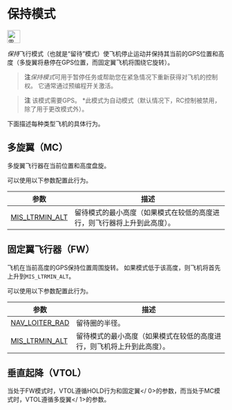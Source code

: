 # 保持模式

[<img src="../../assets/site/position_fixed.svg" title="需要定位修复（例如GPS）" width="30px" />](../getting_started/flight_modes.md#key_position_fixed)

*保持*飞行模式（也就是“留待”模式）使飞机停止运动并保持其当前的GPS位置和高度（多旋翼将悬停在GPS位置，而固定翼飞机将围绕它旋转）。

> **注***保持模式*可用于暂停任务或帮助您在紧急情况下重新获得对飞机的控制权。 它通常通过预编程开关激活。

<span></span>

> **注** 该模式需要GPS。 *此模式为自动模式（默认情况下，RC控制被禁用，除了用于更改模式外）。

下面描述每种类型飞机的具体行为。

## 多旋翼（MC）

多旋翼飞行器在当前位置和高度盘旋。

可以使用以下参数配置此行为。

| 参数                                                                                                    | 描述                                   |
| ----------------------------------------------------------------------------------------------------- | ------------------------------------ |
| <span id="MIS_LTRMIN_ALT"></span>[MIS_LTRMIN_ALT](../advanced_config/parameter_reference.md#MIS_LTRMIN_ALT) | 留待模式的最小高度（如果模式在较低的高度进行，则飞行器将上升到此高度）。 |

<!-- Code for this here: https://github.com/PX4/Firmware/blob/master/src/modules/navigator/loiter.cpp#L61 -->

## 固定翼飞行器（FW）

飞机在当前高度的GPS保持位置周围旋转。 如果模式低于该高度，则飞机将首先上升到`MIS_LTRMIN_ALT`。

可以使用以下参数配置此行为。

| 参数                                                                           | 描述                                  |
| ---------------------------------------------------------------------------- | ----------------------------------- |
| [NAV_LOITER_RAD](../advanced_config/parameter_reference.md#NAV_LOITER_RAD) | 留待圈的半径。                             |
| [MIS_LTRMIN_ALT](../advanced_config/parameter_reference.md#MIS_LTRMIN_ALT) | 留待模式的最小高度（如果模式在较低的高度进行，则飞机将上升到此高度）。 |

## 垂直起降（VTOL）

当处于FW模式时，VTOL遵循HOLD行为和固定翼</ 0>的参数，而当处于MC模式时，VTOL遵循多旋翼</ 1>的参数。</p> <!-- this maps to AUTO_LOITER in flight mode state machine -->